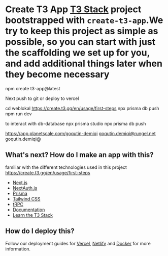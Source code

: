 # Create T3 App [T3 Stack](https://create.t3.gg/) project bootstrapped with `create-t3-app`.We try to keep this project as simple as possible, so you can start with just the scaffolding we set up for you, and add additional things later when they become necessary

npm create t3-app@latest

Next push to git or deploy to vercel

  cd weblokal <https://create.t3.gg/en/usage/first-steps>
  npx prisma db push
  npm run dev
  
to interact with db-database
  npx prisma studio
  npx prisma db push
  
<https://app.planetscale.com/goqutin-demiqi>
<goqutin.demiqi@rungel.net>
  goqutin.demiqi@

## What's next? How do I make an app with this?

 familiar with the different technologies used in this project
<https://create.t3.gg/en/usage/first-steps>

- [Next.js](https://nextjs.org)
- [NextAuth.js](https://next-auth.js.org)
- [Prisma](https://prisma.io)
- [Tailwind CSS](https://tailwindcss.com)
- [tRPC](https://trpc.io)
- [Documentation](https://create.t3.gg/)
- [Learn the T3 Stack](https://create.t3.gg/en/faq#what-learning-resources-are-currently-available)

## How do I deploy this?

Follow our deployment guides for [Vercel](https://create.t3.gg/en/deployment/vercel), [Netlify](https://create.t3.gg/en/deployment/netlify) and [Docker](https://create.t3.gg/en/deployment/docker) for more information.
